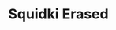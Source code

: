 ---
slug: squidki-erased
title: Squidki Erased
description: "Squidki Erased is an exciting online game. Play for free directly in your browser!"
icon: /images/new_mods/Sprunki Erased.png
url: https://wowtbc.net/sprunkin/sprunki-erased/index.html
previewImage: /images/new_mods/Sprunki Erased.png
type: new mods

# SEO配置
seo:
  title: "Squidki Erased - Play Free Online Game | Fun Browser Games"
  description: "Squidki Erased - Play this fun online game for free in your browser. No download required!"
  ogImage: "/images/new_mods/Sprunki Erased.png"
  keywords: "squidki-erased, online game, browser game, free game, new mods game, play online"

videoUrls:
  - https://www.youtube.com/embed/example1
  - https://www.youtube.com/embed/example2

whyPlay:
  title: "Why Play Squidki Erased?"
  items:
    - "Immersive Gameplay: Squidki Erased offers an engaging and immersive gaming experience that will keep you entertained for hours"
    - "Challenging Levels: Test your skills with increasingly difficult challenges and obstacles"
    - "Beautiful Graphics: Enjoy stunning visuals and smooth animations that bring the game world to life"
    - "Regular Updates: New content and features are added regularly to keep the game fresh and exciting"
    - "Free to Play: Experience all the fun without spending a penny"
    - "Community Features: Connect with other players, share strategies, and compete for high scores"
    - "Cross-Platform: Play on any device with a web browser, no downloads required"

features:
  title: "Key Features of Squidki Erased"
  image: "/images/new_mods/Sprunki Erased.png"
  items:
    - "Intuitive Controls: Easy to learn controls make Squidki Erased accessible for players of all skill levels"
    - "Multiple Game Modes: Enjoy various gameplay options that provide different challenges and experiences"
    - "Character Customization: Personalize your gaming experience with unique characters and items"
    - "Achievement System: Complete special tasks to earn rewards and recognition"
    - "Leaderboards: Compete with players worldwide and see who can achieve the highest scores"

characteristics:
  title: "Game Characteristics"
  image: "/images/new_mods/Sprunki Erased.png"
  items:
    - "Genre: New mods game with elements of strategy and skill"
    - "Difficulty: Suitable for both casual gamers and those seeking a challenge"
    - "Play Time: Quick sessions or extended gameplay, depending on your preference"
    - "Art Style: Vibrant and engaging visuals that enhance the gaming experience"
    - "Sound Design: Immersive audio that complements the gameplay perfectly"

info: "Squidki Erased is an exciting online game that offers players a unique and engaging gaming experience. With its intuitive controls, stunning visuals, and challenging gameplay, Squidki Erased provides hours of entertainment for players of all ages and skill levels. Whether you're looking for a quick gaming session during a break or an extended play session, Squidki Erased delivers an immersive experience that will keep you coming back for more. The game features multiple levels of increasing difficulty, ensuring that players are constantly challenged as they progress. With regular updates adding new content and features, Squidki Erased remains fresh and exciting, providing endless entertainment options for its growing community of players."

howToPlayIntro: "Welcome to Squidki Erased! This guide will walk you through the basics and help you master the game. Whether you're a beginner or looking to improve your skills, these tips and instructions will enhance your gaming experience."

howToPlaySteps:
  - title: "Getting Started"
    description: "Begin your Squidki Erased adventure by familiarizing yourself with the controls. Use your keyboard or mouse to navigate through the game interface. The tutorial will guide you through the basic mechanics and help you understand the objectives."
  - title: "Understanding the Objectives"
    description: "In Squidki Erased, your main goal is to progress through levels by completing specific objectives. Each level presents unique challenges that require different strategies and approaches."
  - title: "Mastering the Controls"
    description: "Practice using the controls to improve your precision and reaction time. Squidki Erased requires quick reflexes and strategic thinking to overcome obstacles and defeat opponents."
  - title: "Utilizing Power-ups"
    description: "Collect power-ups throughout the game to enhance your abilities and overcome difficult challenges. Each power-up offers unique advantages that can be crucial for success."
  - title: "Developing Strategies"
    description: "As you progress in Squidki Erased, develop effective strategies for different scenarios. Analyze patterns, anticipate challenges, and adapt your approach to maximize your performance."

faq:
  title: "Frequently Asked Questions about Squidki Erased"
  items:
    - question: "Is Squidki Erased free to play?"
      answer: "Yes, Squidki Erased is completely free to play directly in your web browser. No downloads or purchases are required to enjoy the full game experience."
    - question: "Can I play Squidki Erased on mobile devices?"
      answer: "Yes, Squidki Erased is optimized for both desktop and mobile play. You can enjoy the game on any device with a web browser and internet connection."
    - question: "Are there any in-game purchases?"
      answer: "While Squidki Erased is free to play, there may be optional in-game purchases available for cosmetic items or additional features that don't affect core gameplay."
    - question: "How often is Squidki Erased updated?"
      answer: "The developers regularly update Squidki Erased with new content, features, and improvements based on player feedback and game performance."
    - question: "Can I play Squidki Erased offline?"
      answer: "Currently, Squidki Erased requires an internet connection to play as it's a browser-based online game."
    - question: "Is Squidki Erased suitable for children?"
      answer: "Yes, Squidki Erased is designed to be family-friendly and suitable for players of all ages."
    - question: "How do I report bugs or issues?"
      answer: "If you encounter any problems while playing Squidki Erased, you can report them through the game's support page or contact the developers directly through their website."
    - question: "Still Have Questions?"
      answer: "If you have additional questions about Squidki Erased that aren't covered in this FAQ, please visit our support center or contact our customer service team for assistance."
---